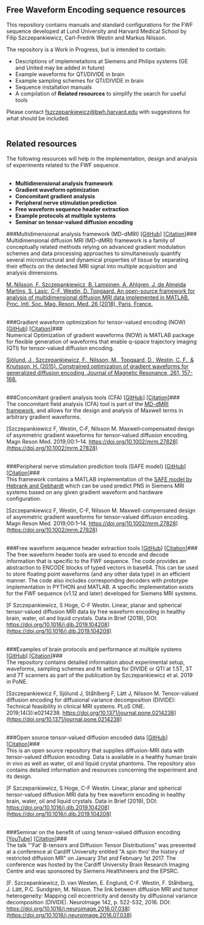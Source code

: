 ## Free Waveform Encoding sequence resources

This repository contains manuals and standard configurations for the FWF sequence developed at Lund University and Harvard Medical School by Filip Szczepankiewicz, Carl-Fredrik Westin and Markus Nilsson.

The repository is a Work in Progress, but is intended to contain:  
* Descriptions of implemnetaitons at Siemens and Philips systems (GE and United may be added in future)
* Example waveforms for QTI/DIVIDE in brain
* Example sampling schemes for QTI/DIVIDE in brain
* Sequence installation manuals
* A compilation of **Related resources** to simplify the search for useful tools

Please contact fszczepankiewicz@bwh.harvard.edu with suggestions for what should be included.
<br/><br/>

## Related resources

The following resources will help in the implementation, design and analysis of experiments related to the FWF sequence.
<br/><br/>

* **Multidimensional analysis framework**
* **Gradient waveform optimization**
* **Concomitant gradient analysis**
* **Peripheral nerve stimulation prediction**
* **Free waveform sequence header extraction**
* **Example protocols at multiple systems**
* **Seminar on tensor-valued diffusion encoding**

###Multidimensional analysis framework (MD-dMRI) \[[GitHub](https://github.com/markus-nilsson/md-dmri)\] \[[Citation](https://www.researchgate.net/profile/Filip_Szczepankiewicz/publication/325595277_An_open-source_framework_for_analysis_of_multidimensional_diffusion_MRI_data_implemented_in_MATLAB/links/5b179cedaca272d24cc43a0e/An-open-source-framework-for-analysis-of-multidimensional-diffusion-MRI-data-implemented-in-MATLAB.pdf)\]###  
Multidimensional diffusion MRI (MD-dMRI) framework is a family of conceptually related methods relying on advanced gradient modulation schemes and data processing approaches to simultaneously quantify several microstructural and dynamical properties of tissue by separating their effects on the detected MRI signal into multiple acquisition and analysis dimensions.

[M. Nilsson, F. Szczepankiewicz, B. Lampinen, A. Ahlgren, J. de Almeida Martins, S. Lasic, C-F. Westin, D. Topgaard. An open-source framework for analysis of multidimensional diffusion MRI data implemented in MATLAB. Proc. Intl. Soc. Mag. Reson. Med. 26 (2018), Paris, France.](https://www.researchgate.net/profile/Filip_Szczepankiewicz/publication/325595277_An_open-source_framework_for_analysis_of_multidimensional_diffusion_MRI_data_implemented_in_MATLAB/links/5b179cedaca272d24cc43a0e/An-open-source-framework-for-analysis-of-multidimensional-diffusion-MRI-data-implemented-in-MATLAB.pdf)
<br/><br/>

###Gradient waveform optimization for tensor-valued encoding (NOW) \[[GitHub](https://github.com/jsjol/NOW)\] \[[Citation](https://doi.org/10.1016/j.jmr.2015.10.012)\]###  
Numerical Optimization of gradient waveforms (NOW) is MATLAB package for flexible generation of waveforms that enable q-space trajectory imaging (QTI) for tensor-valued diffusion encoding.

[Sjölund, J., Szczepankiewicz, F., Nilsson, M., Topgaard, D., Westin, C. F., & Knutsson, H. (2015). Constrained optimization of gradient waveforms for generalized diffusion encoding. Journal of Magnetic Resonance, 261, 157-168.](https://doi.org/10.1016/j.jmr.2015.10.012)
<br/><br/>

###Concomitant gradient analysis tools (CFA) \[[GitHub](https://github.com/markus-nilsson/md-dmri/tree/master/tools/cfa)\] \[[Citation](https://doi.org/10.1002/mrm.27828)\]###  
The concomitant field analysis (CFA) tool is part of the [MD-dMRI framework](https://github.com/markus-nilsson/md-dmri), and allows for the design and analysis of Maxwell terms in arbitrary gradient waveforms.

[Szczepankiewicz F, Westin, C‐F, Nilsson M. Maxwell‐compensated design of asymmetric gradient waveforms for tensor‐valued diffusion encoding. Magn Reson Med. 2019;00:1–14. https://doi.org/10.1002/mrm.27828](https://doi.org/10.1002/mrm.27828)
<br/><br/>

###Peripheral nerve stimulation prediction tools (SAFE model) \[[GitHub](https://github.com/filip-szczepankiewicz/safe_pns_prediction)\] \[[Citation](https://doi.org/10.1002/mrm.27828)\]###  
This framework contains a MATLAB implementation of the [SAFE model by Hebrank and Gebhardt](https://cds.ismrm.org/ismrm-2000/PDF7/2007.PDF) which can be used predict PNS in Siemens MRI systems based on any given gradient waveform and hardware configuration.

[Szczepankiewicz F, Westin, C-F, Nilsson M. Maxwell-compensated design of asymmetric gradient waveforms for tensor-valued diffusion encoding. Magn Reson Med. 2019;00:1–14. https://doi.org/10.1002/mrm.27828](https://doi.org/10.1002/mrm.27828)
<br/><br/>

###Free waveform sequence header extraction tools \[[GitHub](https://github.com/filip-szczepankiewicz/fwf_header_tools)\] \[[Citation](https://doi.org/10.1016/j.dib.2019.104208)\]###  
The free waveform header tools are used to encode and decode information that is specific to the FWF sequence. The code provides an abstraction to ENCODE blocks of typed vectors in base64. This can be used to store floating point waveforms (and any other data type) in an efficient manner. The code also includes corresponding decoders with prototype implementation in PYTHON and MATLAB. A specific implementation exists for the FWF sequence (v1.12 and later) developed for Siemens MRI systems.

[F Szczepankiewicz, S Hoge, C-F Westin. Linear, planar and spherical tensor-valued diffusion MRI data by free waveform encoding in healthy brain, water, oil and liquid crystals. Data in Brief (2019), DOI: https://doi.org/10.1016/j.dib.2019.104208](https://doi.org/10.1016/j.dib.2019.104208)
<br/><br/>

###Examples of brain protocols and performance at multiple systems \[[GitHub](https://github.com/filip-szczepankiewicz/Szczepankiewicz_PONE_2019)\] \[[Citation](https://doi.org/10.1371/journal.pone.0214238)\]###  
The repository contains detailed information about experimental setup, waveforms, sampling schemes and fit setting for DIVIDE or QTI at 1.5T, 3T and 7T scanners as part of the publication by Szczepankiewicz et al. 2019 in PoNE.

[Szczepankiewicz F, Sjölund J, Ståhlberg F, Lätt J, Nilsson M. Tensor-valued diffusion encoding for diffusional variance decomposition (DIVIDE): Technical feasibility in clinical MRI systems. PLoS ONE. 2019;14(3):e0214238. https://doi.org/10.1371/journal.pone.0214238](https://doi.org/10.1371/journal.pone.0214238)
<br/><br/>

###Open source tensor-valued diffusion encoded data \[[GitHub](https://github.com/filip-szczepankiewicz/Szczepankiewicz_DIB_2019)\] \[[Citation](https://doi.org/10.1016/j.dib.2019.104208)\]###  
This is an open source repository that supplies diffusion-MRI data with tensor-valued diffusion encoding. Data is available in a healthy human brain in vivo as well as water, oil and liquid crystal phantoms. The repository also contains detailed information and resources concerning the experiment and its design.

[F Szczepankiewicz, S Hoge, C-F Westin. Linear, planar and spherical tensor-valued diffusion MRI data by free waveform encoding in healthy brain, water, oil and liquid crystals. Data in Brief (2019), DOI: https://doi.org/10.1016/j.dib.2019.104208](https://doi.org/10.1016/j.dib.2019.104208)
<br/><br/>

###Seminar on the benefit of using tensor-valued diffusion encoding \[[YouTube](https://www.youtube.com/watch?v=o4LYijV90Tg&t=1241s)\] \[[Citation](https://doi.org/10.1016/j.neuroimage.2016.07.038)\]###  
The talk "'Fat' B-tensors and Diffusion Tensor Distributions" was presented at a conference at Cardiff University entitled "A spin thro’ the history of restricted diffusion MR" on January 31st and February 1st 2017. The conference was hosted by the Cardiff University Brain Research Imaging Centre and was sponsored by Siemens Healthineers and the EPSRC.

[F. Szczepankiewicz, D. van Westen, E. Englund, C-F. Westin, F. Ståhlberg, J. Lätt, P.C. Sundgren, M. Nilsson. The link between diffusion MRI and tumor heterogeneity: Mapping cell eccentricity and density by diffusional variance decomposition (DIVIDE). NeuroImage 142, p. 522-532, 2016. DOI: https://doi.org/10.1016/j.neuroimage.2016.07.038](https://doi.org/10.1016/j.neuroimage.2016.07.038)
<br/><br/>
